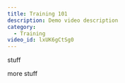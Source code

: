 ```yaml
---
title: Training 101
description: Demo video description
category: 
  - Training
video_id: lxUK6gCtSg0
---
```



stuff

more stuff